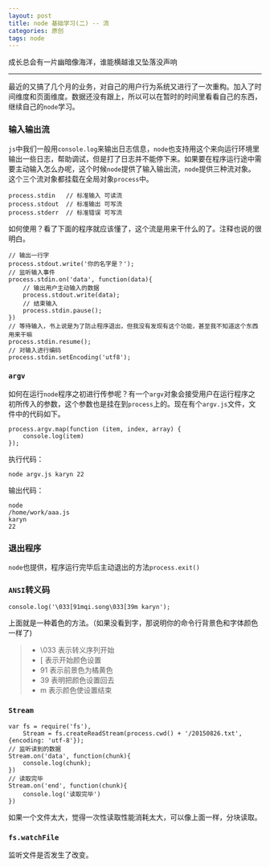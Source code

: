 ```yaml
---
layout: post
title: node 基础学习(二) -- 流
categories: 原创
tags: node
---
```


成长总会有一片幽暗像海洋，谁能横越谁又坠落没声响

<!--more-->

* * *

最近的又搞了几个月的业务，对自己的用户行为系统又进行了一次重构。加入了时间维度和页面维度。数据还没有跟上，所以可以在暂时的时间里看看自己的东西，继续自己的`node`学习。

### 输入输出流

`js`中我们一般用`console.log`来输出日志信息，`node`也支持用这个来向运行环境里输出一些日志，帮助调试，但是打了日志并不能停下来。如果要在程序运行途中需要主动输入怎么办呢，这个时候`node`提供了输入输出流，`node`提供三种流对象。这个三个流对象都挂载在全局对象`process`中。

    process.stdin   // 标准输入 可读流
    process.stdout  // 标准输出 可写流
    process.stderr  // 标准错误 可写流

如何使用？看了下面的程序就应该懂了，这个流是用来干什么的了。注释也说的很明白。

    // 输出一行字
    process.stdout.write('你的名字是？');
    // 监听输入事件
    process.stdin.on('data', function(data){
        // 输出用户主动输入的数据
        process.stdout.write(data);
        // 结束输入
        process.stdin.pause();
    })
    // 等待输入，书上说是为了防止程序退出，但我没有发现有这个功能，甚至我不知道这个东西用来干嘛
    process.stdin.resume();
    // 对输入进行编码
    process.stdin.setEncoding('utf8');

### `argv`

如何在运行`node`程序之初进行传参呢？有一个`argv`对象会接受用户在运行程序之初所传入的参数，这个参数也是挂在到`process`上的。现在有个`argv.js`文件，文件中的代码如下。

    process.argv.map(function (item, index, array) {
        console.log(item)
    });

执行代码：

    node argv.js karyn 22

输出代码：

    node
    /home/work/aaa.js
    karyn
    22

### 退出程序

`node`也提供，程序运行完毕后主动退出的方法`process.exit()`

### `ANSI`转义码

    console.log('\033[91mqi.song\033[39m karyn');

上面就是一种着色的方法。（如果没看到字，那说明你的命令行背景色和字体颜色一样了)

> * \033    表示转义序列开始
> * [       表示开始颜色设置
> * 91      表示前景色为橘黄色
> * 39      表明把颜色设置回去
> * m       表示颜色使设置结束

### `Stream`

    var fs = require('fs'),
        Stream = fs.createReadStream(process.cwd() + '/20150826.txt', {encoding: 'utf-8'});
    // 监听读到的数据
    Stream.on('data', function(chunk){
        console.log(chunk);
    })
    // 读取完毕
    Stream.on('end', function(chunk){
        console.log('读取完毕')
    })

如果一个文件太大，觉得一次性读取性能消耗太大，可以像上面一样，分块读取。

### `fs.watchFile`

监听文件是否发生了改变。
